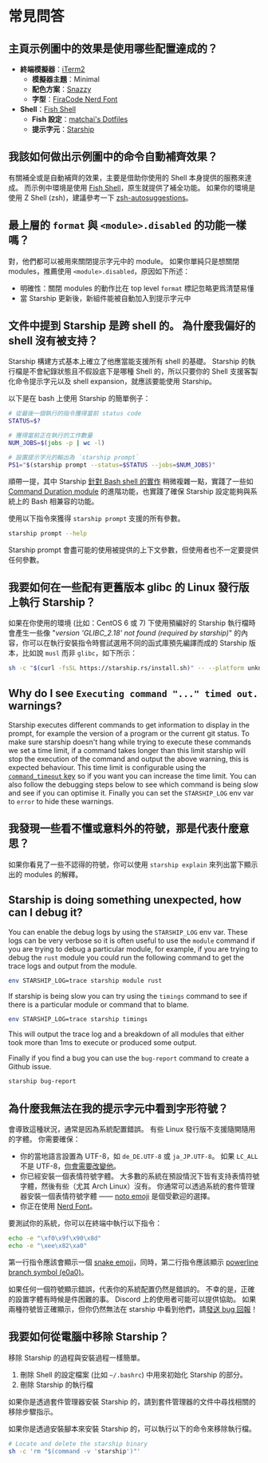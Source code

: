 # 常見問答

## 主頁示例圖中的效果是使用哪些配置達成的？

- **終端模擬器**：[iTerm2](https://iterm2.com/)
  - **模擬器主題**：Minimal
  - **配色方案**：[Snazzy](https://github.com/sindresorhus/iterm2-snazzy)
  - **字型**：[FiraCode Nerd Font](https://www.nerdfonts.com/font-downloads)
- **Shell**：[Fish Shell](https://fishshell.com/)
  - **Fish 設定**：[matchai's Dotfiles](https://github.com/matchai/dotfiles/blob/b6c6a701d0af8d145a8370288c00bb9f0648b5c2/.config/fish/config.fish)
  - **提示字元**：[Starship](https://starship.rs/)

## 我該如何做出示例圖中的命令自動補齊效果？

有關補全或是自動補齊的效果，主要是借助你使用的 Shell 本身提供的服務來達成。 而示例中環境是使用 [Fish Shell](https://fishshell.com/)，原生就提供了補全功能。 如果你的環境是使用 Z Shell (zsh)，建議參考一下 [zsh-autosuggestions](https://github.com/zsh-users/zsh-autosuggestions)。

## 最上層的 `format` 與 `<module>.disabled` 的功能一樣嗎？

對，他們都可以被用來關閉提示字元中的 module。 如果你單純只是想關閉 modules，推薦使用 `<module>.disabled`，原因如下所述：

- 明確性：關閉 modules 的動作比在 top level `format` 標記忽略更爲清楚易懂
- 當 Starship 更新後，新組件能被自動加入到提示字元中

## 文件中提到 Starship 是跨 shell 的。 為什麼我偏好的 shell 沒有被支持？

Starship 構建方式基本上確立了他應當能支援所有 shell 的基礎。 Starship 的執行檔是不會紀錄狀態且不假設底下是哪種 Shell 的，所以只要你的 Shell 支援客製化命令提示字元以及 shell expansion，就應該要能使用 Starship。

以下是在 bash 上使用 Starship 的簡單例子：

```sh
# 從最後一個執行的指令獲得當前 status code
STATUS=$?

# 獲得當前正在執行的工作數量
NUM_JOBS=$(jobs -p | wc -l)

# 設置提示字元的輸出為 `starship prompt`
PS1="$(starship prompt --status=$STATUS --jobs=$NUM_JOBS)"
```

順帶一提，其中 Starship [針對 Bash shell 的實作](https://github.com/starship/starship/blob/master/src/init/starship.bash) 稍微複雜一點，實踐了一些如 [Command Duration module](https://starship.rs/config/#command-duration) 的進階功能，也實踐了確保 Starship 設定能夠與系統上的 Bash 相兼容的功能。

使用以下指令來獲得 `starship prompt` 支援的所有參數。

```sh
starship prompt --help
```

Starship prompt 會盡可能的使用被提供的上下文參數，但使用者也不一定要提供任何參數。

## 我要如何在一些配有更舊版本 glibc 的 Linux 發行版上執行 Starship？

如果在你使用的環境 (比如：CentOS 6 或 7) 下使用預編好的 Starship 執行檔時會產生一些像 "_version 'GLIBC_2.18' not found (required by starship)_" 的內容，你可以在執行安裝指令時嘗試選用不同的函式庫預先編譯而成的 Starship 版本，比如說 `musl` 而非 `glibc`，如下所示：

```sh
sh -c "$(curl -fsSL https://starship.rs/install.sh)" -- --platform unknown-linux-musl
```

## Why do I see `Executing command "..." timed out.` warnings?

Starship executes different commands to get information to display in the prompt, for example the version of a program or the current git status. To make sure starship doesn't hang while trying to execute these commands we set a time limit, if a command takes longer than this limit starship will stop the execution of the command and output the above warning, this is expected behaviour. This time limit is configurable using the [`command_timeout` key](/config/#prompt) so if you want you can increase the time limit. You can also follow the debugging steps below to see which command is being slow and see if you can optimise it. Finally you can set the `STARSHIP_LOG` env var to `error` to hide these warnings.

## 我發現一些看不懂或意料外的符號，那是代表什麼意思？

如果你看見了一些不認得的符號，你可以使用 `starship explain` 來列出當下顯示出的 modules 的解釋。

## Starship is doing something unexpected, how can I debug it?

You can enable the debug logs by using the `STARSHIP_LOG` env var. These logs can be very verbose so it is often useful to use the `module` command if you are trying to debug a particular module, for example, if you are trying to debug the `rust` module you could run the following command to get the trace logs and output from the module.

```sh
env STARSHIP_LOG=trace starship module rust
```

If starship is being slow you can try using the `timings` command to see if there is a particular module or command that to blame.

```sh
env STARSHIP_LOG=trace starship timings
```

This will output the trace log and a breakdown of all modules that either took more than 1ms to execute or produced some output.

Finally if you find a bug you can use the `bug-report` command to create a Github issue.

```sh
starship bug-report
```

## 為什麼我無法在我的提示字元中看到字形符號？

會導致這種狀況，通常是因為系統配置錯誤。 有些 Linux 發行版不支援隨開隨用的字體。 你需要確保：

- 你的當地語言設置為 UTF-8，如 `de_DE.UTF-8` 或 `ja_JP.UTF-8`。 如果 `LC_ALL` 不是 UTF-8，[你會需要改變他](https://www.tecmint.com/set-system-locales-in-linux/)。
- 你已經安裝一個表情符號字體。 大多數的系統在預設情況下皆有支持表情符號字體，然後有些（尤其 Arch Linux）沒有。 你通常可以透過系統的套件管理器安裝一個表情符號字體 —— [noto emoji](https://www.google.com/get/noto/help/emoji/) 是個受歡迎的選擇。
- 你正在使用 [Nerd Font](https://www.nerdfonts.com/)。

要測試你的系統，你可以在終端中執行以下指令：

```sh
echo -e "\xf0\x9f\x90\x8d"
echo -e "\xee\x82\xa0"
```

第一行指令應該會顯示一個 [snake emoji](https://emojipedia.org/snake/)，同時，第二行指令應該顯示 [powerline branch symbol (e0a0)](https://github.com/ryanoasis/powerline-extra-symbols#glyphs)。

如果任何一個符號顯示錯誤，代表你的系統配置仍然是錯誤的。 不幸的是，正確的設置字體有時候是件困難的事。 Discord 上的使用者可能可以提供協助。 如果兩種符號皆正確顯示，但你仍然無法在 starship 中看到他們，請[發送 bug 回報](https://github.com/starship/starship/issues/new/choose)！

## 我要如何從電腦中移除 Starship？

移除 Starship 的過程與安裝過程一樣簡單。

1. 刪除 Shell 的設定檔案 (比如 `~/.bashrc`) 中用來初始化 Starship 的部分。
1. 刪除 Starship 的執行檔

如果你是透過套件管理器安裝 Starship 的，請到套件管理器的文件中尋找相關的移除步驟指示。

如果你是透過安裝腳本來安裝 Starship 的，可以執行以下的命令來移除執行檔。

```sh
# Locate and delete the starship binary
sh -c 'rm "$(command -v 'starship')"'
```
